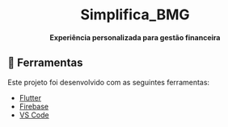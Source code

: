 <h1 align="center">
    Simplifica_BMG
</h1>

<h4 align="center">
  Experiência personalizada para gestão financeira
</h4>

<p align="center">

## :rocket: Ferramentas

Este projeto foi desenvolvido com as seguintes ferramentas:

-  [Flutter](https://flutter.dev/)
-  [Firebase](https://firebase.google.com/)
-  [VS Code](https://code.visualstudio.com/)

